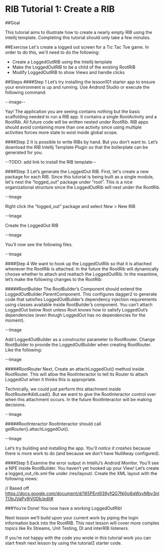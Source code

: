 # RIB Tutorial 1: Create a RIB

##Goal

This tutorial aims to illustrate how to create a nearly empty RIB using the intellij template. 
Completing this tutorial should only take a few minutes.

##Exercise
Let's create a logged out screen for a Tic Tac Toe game. In order to do this, 
we'll need to do the following:
* Create a LoggedOutRIB using the Intellij template
* Make the LoggedOutRIB to be a child of the existing RootRIB
* Modify LoggedOutRIB to show Views and handle clicks

##Steps
####Step 1
Let’s try installing the lesson101 starter app to ensure your environment is up and running.
Use Android Studio or execute the following command:

--image--

Yay! The application you are seeing contains nothing but the basic
scaffolding needed to run a RIB app. It contains a single RootActivity and a 
RootRib. All future code will be written nested under RootRib. RIB apps should avoid 
containing more than one activity since using multiple activities forces 
more state to exist inside global scope. 

####Step 2
It is possible to write RIBs by hand. But you don’t want to. 
Let’s download the RIB Intellij Template Plugin so that the boilerplate
can be generated for you.

--TODO: add link to install the RIB template--

####Step 3
Let’s generate the LoggedOut RIB. First, let's create a new package for each 
RIB. Since this tutorial is being built as a single module, let's nest the “logged_out”
package under “root”. This is a nice organizational structure since the LoggedOutRib will nest 
under the RootRib.

--Image

Right click the “logged_out” package and select New > New RIB

--Image

Create the LoggedOut RIB

--Image

You’ll now see the following files.

--Image

####Step 4
We want to hook up the LoggedOutRib so that it is attached whenever the RootRib 
is attached. In the future the RootRib will dynamically choose whether to attach 
and reattach the LoggedOutRib. In the meantime, let’s make the following changes to the RootRib:

#####RootBuilder
The RootBuilder’s Component should extend the LoggedOutBuilder.ParentComponent.
This configures dagger2 to generate code that satisfies LoggedOutBuilder’s dependency
injection requirements using classes available inside RootBuilder’s component.
You can’t attach LoggedOut below Root unless Root knows how to satisfy LoggedOut’s
dependencies (even though LoggedOut has no dependencies for the moment).

--Image

Add LoggedOutBuilder as a constructor parameter to RootRouter. Change RootBuilder to provide the
LoggedOutBuilder when creating RootRouter. Like the following:

--Image

#####RootRouter
Next, Create an attachLoggedOut() method inside RootRouter. This will allow the RootInteractor
to tell its Router to attach LoggedOut when it thinks this is appropriate. 

Technically, we could just perform this attachment inside RootRouter#didLoad(). But we want
to give the RootInteractor control over when this attachment occurs. In the future RootInteractor
will be making decisions.

--Image

#####RootInteractor
RootInteractor should call getRouter().attachLoggedOut().

--Image

Let’s try building and installing the app. *You’ll notice it crashes* because there is more work 
to do (and because we don't have NullAway configured).

####Step 5
Examine the error output in IntelliJ’s Android Monitor. You’ll see a NPE inside RootBuilder.
You haven’t yet hooked up your View! Let’s create a logged_out_rib.xml file under /res/layout/.
Create the XML layout with the following views:


// Based off https://docs.google.com/document/d/165PEnt939yfQG7Nj0o6qWxyMby3nlTObJVaPv9jV0Dk/edit#

###You’re Done!
You now have a working LoggedOutRib! 

Next lesson we’ll build upon your current work by piping the login information back into the
RootRIB. This next lesson will cover more complex topics like Rx Streams, Unit Testing, DI and
interRIB listeners.

If you’re not happy with the code you wrote in this tutorial work you can start fresh next lesson
 by using the tutorial2 starter code.